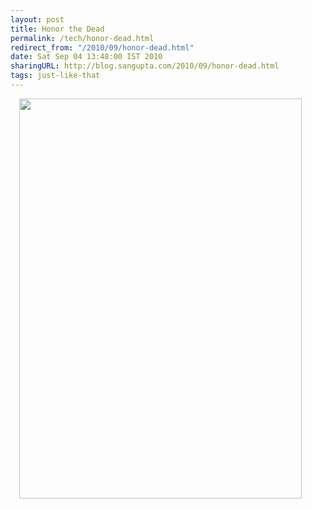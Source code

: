 ```yaml
---
layout: post
title: Honor the Dead
permalink: /tech/honor-dead.html
redirect_from: "/2010/09/honor-dead.html"
date: Sat Sep 04 13:48:00 IST 2010
sharingURL: http://blog.sangupta.com/2010/09/honor-dead.html
tags: just-like-that
---
```


<a href="http://geekandpoke.typepad.com/.a/6a00d8341d3df553ef01348602ac19970c-580wi" imageanchor="1" style="margin-left: 1em; margin-right: 1em;">
    <img border="0" src="http://geekandpoke.typepad.com/.a/6a00d8341d3df553ef01348602ac19970c-580wi" width="452" height="640">
</a>
